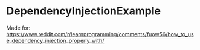 # DependencyInjectionExample

Made for: https://www.reddit.com/r/learnprogramming/comments/fuow56/how_to_use_dependency_injection_properly_with/
